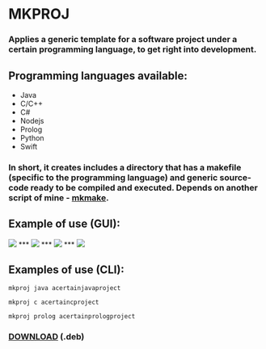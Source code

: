 # MKPROJ

### Applies a generic template for a software project under a certain programming language, to get right into development.

## Programming languages available:

- Java
- C/C++
- C#
- Nodejs
- Prolog
- Python
- Swift

### In short, it creates includes a directory that has a makefile (specific to the programming language) and generic source-code ready to be compiled and executed. Depends on another script of mine - <a href="https://github.com/perezjquim/mkmake">mkmake</a>.

## Example of use (GUI):
<img src="http://imgur.com/AZRXryNl.png"/>
***
<img src="http://imgur.com/YgIoCJUl.png"/>
***
<img src="http://imgur.com/fepSBT0l.png"/>
***
<img src="http://imgur.com/WACRKVAl.png"/>

## Examples of use (CLI):

`mkproj java acertainjavaproject`

`mkproj c acertaincproject`

`mkproj prolog acertainprologproject`

### <a href="https://github.com/perezjquim/mkproj/raw/master/mkproj-install.deb">DOWNLOAD</a> (.deb)



